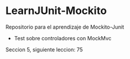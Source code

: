 # LearnJUnit-Mockito

Repositorio para el aprendizaje de Mockito-Junit

- Test sobre controladores con MockMvc

Seccion 5, siguiente leccion: 75